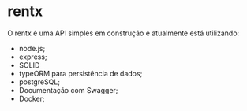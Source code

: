# rentx

O rentx é uma API simples em construção e atualmente está utilizando:
- node.js;
- express;
- SOLID
- typeORM para persistência de dados;
- postgreSQL;
- Documentação com Swagger;
- Docker;


